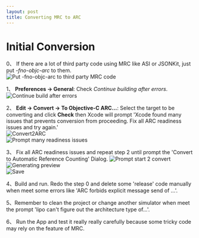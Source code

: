 ```yaml
---
layout: post
title: Converting MRC to ARC
---
```


<h1 class="post-center-title">Initial Conversion</h1>

0、 If there are a lot of third party code using MRC like ASI or JSONKit, just put *-fno-objc-arc* to them.  
![Put -fno-objc-arc to third party MRC code]({{site.baseurl}}/assets/convert2arc/asi_fno_objc_arc.png)  

1、 **Preferences -> General**: Check *Continue building after errors*.  
![Continue build after errors]({{site.baseurl}}/assets/convert2arc/continue_error.png)  

2、 **Edit -> Convert -> To Objective-C ARC...**: Select the target to be converting and click **Check** then Xcode will prompt 'Xcode found many issues that prevents conversion from proceeding. Fix all ARC readiness issues and try again.'  
![Convert2ARC]({{site.baseurl}}/assets/convert2arc/convert2arc.png)  
![Prompt many readiness issues]({{site.baseurl}}/assets/convert2arc/readiness_issues.png)  

3、 Fix all ARC readiness issues and repeat step 2 until prompt the 'Convert to Automatic Reference Counting' Dialog.
![Prompt start 2 convert]({{site.baseurl}}/assets/convert2arc/start2convert_prompt.png)  
![Generating preview]({{site.baseurl}}/assets/convert2arc/generating_preview.png)  
![Save]({{site.baseurl}}/assets/convert2arc/save.png)  

4、Build and run. Redo the step 0 and delete some 'release' code manually when meet some errors like 'ARC forbids explicit message send of ...'.

5、Remember to clean the project or change another simulator when meet the prompt 'lipo can't figure out the architecture type of...'.  

6、 Run the App and test it really really carefully because some tricky code may rely on the feature of MRC.  
